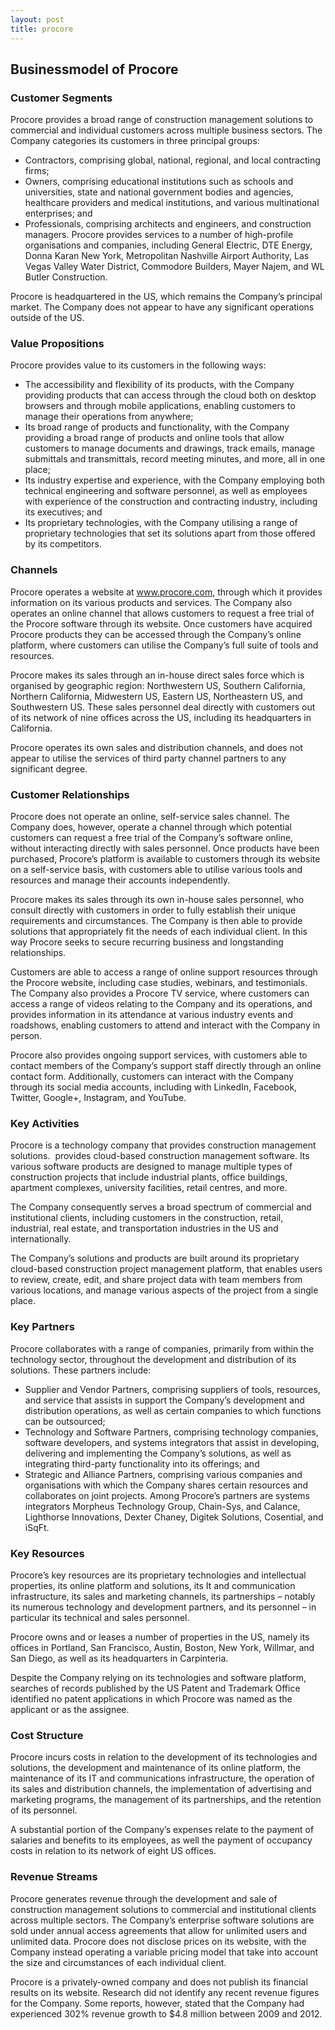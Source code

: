 ```yaml
---
layout: post
title: procore
---
```


Businessmodel of Procore
-------------------------

### Customer Segments

Procore provides a broad range of construction management solutions to commercial and individual customers across multiple business sectors. The Company categories its customers in three principal groups:

 * Contractors, comprising global, national, regional, and local contracting firms;
* Owners, comprising educational institutions such as schools and universities, state and national government bodies and agencies, healthcare providers and medical institutions, and various multinational enterprises; and
* Professionals, comprising architects and engineers, and construction managers.
 Procore provides services to a number of high-profile organisations and companies, including General Electric, DTE Energy, Donna Karan New York, Metropolitan Nashville Airport Authority, Las Vegas Valley Water District, Commodore Builders, Mayer Najem, and WL Butler Construction.

Procore is headquartered in the US, which remains the Company’s principal market. The Company does not appear to have any significant operations outside of the US.

### Value Propositions

Procore provides value to its customers in the following ways:

 * The accessibility and flexibility of its products, with the Company providing products that can access through the cloud both on desktop browsers and through mobile applications, enabling customers to manage their operations from anywhere;
* Its broad range of products and functionality, with the Company providing a broad range of products and online tools that allow customers to manage documents and drawings, track emails, manage submittals and transmittals, record meeting minutes, and more, all in one place;
* Its industry expertise and experience, with the Company employing both technical engineering and software personnel, as well as employees with experience of the construction and contracting industry, including its executives; and
* Its proprietary technologies, with the Company utilising a range of proprietary technologies that set its solutions apart from those offered by its competitors.
 ### Channels

Procore operates a website at www.procore.com, through which it provides information on its various products and services. The Company also operates an online channel that allows customers to request a free trial of the Procore software through its website. Once customers have acquired Procore products they can be accessed through the Company’s online platform, where customers can utilise the Company’s full suite of tools and resources.

Procore makes its sales through an in-house direct sales force which is organised by geographic region: Northwestern US, Southern California, Northern California, Midwestern US, Eastern US, Northeastern US, and Southwestern US. These sales personnel deal directly with customers out of its network of nine offices across the US, including its headquarters in California.

Procore operates its own sales and distribution channels, and does not appear to utilise the services of third party channel partners to any significant degree.

### Customer Relationships

Procore does not operate an online, self-service sales channel. The Company does, however, operate a channel through which potential customers can request a free trial of the Company’s software online, without interacting directly with sales personnel. Once products have been purchased, Procore’s platform is available to customers through its website on a self-service basis, with customers able to utilise various tools and resources and manage their accounts independently.

Procore makes its sales through its own in-house sales personnel, who consult directly with customers in order to fully establish their unique requirements and circumstances. The Company is then able to provide solutions that appropriately fit the needs of each individual client. In this way Procore seeks to secure recurring business and longstanding relationships.

Customers are able to access a range of online support resources through the Procore website, including case studies, webinars, and testimonials. The Company also provides a Procore TV service, where customers can access a range of videos relating to the Company and its operations, and provides information in its attendance at various industry events and roadshows, enabling customers to attend and interact with the Company in person.

Procore also provides ongoing support services, with customers able to contact members of the Company’s support staff directly through an online contact form. Additionally, customers can interact with the Company through its social media accounts, including with LinkedIn, Facebook, Twitter, Google+, Instagram, and YouTube.

### Key Activities

Procore is a technology company that provides construction management solutions.  provides cloud-based construction management software. Its various software products are designed to manage multiple types of construction projects that include industrial plants, office buildings, apartment complexes, university facilities, retail centres, and more.

The Company consequently serves a broad spectrum of commercial and institutional clients, including customers in the construction, retail, industrial, real estate, and transportation industries in the US and internationally.

The Company’s solutions and products are built around its proprietary cloud-based construction project management platform, that enables users to review, create, edit, and share project data with team members from various locations, and manage various aspects of the project from a single place.

### Key Partners

Procore collaborates with a range of companies, primarily from within the technology sector, throughout the development and distribution of its solutions. These partners include:

 * Supplier and Vendor Partners, comprising suppliers of tools, resources, and service that assists in support the Company’s development and distribution operations, as well as certain companies to which functions can be outsourced;
* Technology and Software Partners, comprising technology companies, software developers, and systems integrators that assist in developing, delivering and implementing the Company’s solutions, as well as integrating third-party functionality into its offerings; and
* Strategic and Alliance Partners, comprising various companies and organisations with which the Company shares certain resources and collaborates on joint projects.
 Among Procore’s partners are systems integrators Morpheus Technology Group, Chain-Sys, and Calance, Lighthorse Innovations, Dexter Chaney, Digitek Solutions, Cosential, and iSqFt.

### Key Resources

Procore’s key resources are its proprietary technologies and intellectual properties, its online platform and solutions, its It and communication infrastructure, its sales and marketing channels, its partnerships – notably its numerous technology and development partners, and its personnel – in particular its technical and sales personnel.

Procore owns and or leases a number of properties in the US, namely its offices in Portland, San Francisco, Austin, Boston, New York, Willmar, and San Diego, as well as its headquarters in Carpinteria.

Despite the Company relying on its technologies and software platform, searches of records published by the US Patent and Trademark Office identified no patent applications in which Procore was named as the applicant or as the assignee.

### Cost Structure

Procore incurs costs in relation to the development of its technologies and solutions, the development and maintenance of its online platform, the maintenance of its IT and communications infrastructure, the operation of its sales and distribution channels, the implementation of advertising and marketing programs, the management of its partnerships, and the retention of its personnel.

A substantial portion of the Company’s expenses relate to the payment of salaries and benefits to its employees, as well the payment of occupancy costs in relation to its network of eight US offices.

### Revenue Streams

Procore generates revenue through the development and sale of construction management solutions to commercial and institutional clients across multiple sectors. The Company’s enterprise software solutions are sold under annual access agreements that allow for unlimited users and unlimited data. Procore does not disclose prices on its website, with the Company instead operating a variable pricing model that take into account the size and circumstances of each individual client.

Procore is a privately-owned company and does not publish its financial results on its website. Research did not identify any recent revenue figures for the Company. Some reports, however, stated that the Company had experienced 302% revenue growth to $4.8 million between 2009 and 2012.
